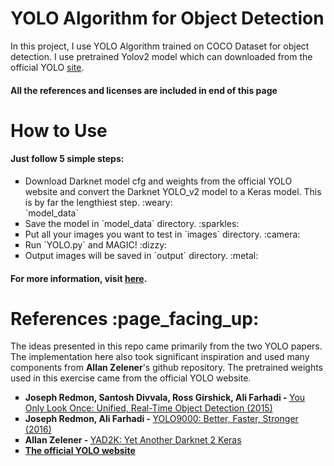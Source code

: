 <h1>YOLO Algorithm for Object Detection</h1>
In this project, I use YOLO Algorithm trained on COCO Dataset for object detection. I use pretrained Yolov2 model which can downloaded from the official YOLO <a href='https://pjreddie.com/darknet/yolo/'>site</a>.
<h4>All the references and licenses are included in end of this page</h4>

<h1>How to Use</h1>
<h4>Just follow 5 simple steps:</h4>
<ul type='square'>
  <li>Download Darknet model cfg and weights from the official YOLO website and convert the Darknet YOLO_v2 model to a Keras model. This is by far the lengthiest step. :weary:</li>
  `model_data`
  <li>Save the model in `model_data` directory. :sparkles:</li>
  <li>Put all your images you want to test in `images` directory. :camera:</li>
  <li>Run `YOLO.py` and MAGIC! :dizzy:</li>
  <li>Output images will be saved in `output` directory. :metal:</li>
</ul>
<h4>For more information, visit <a href='https://github.com/allanzelener/YAD2K'>here</a>.</h4>

<h1>References :page_facing_up:</h1>
The ideas presented in this repo came primarily from the two YOLO papers. The implementation here also took significant inspiration and used many components from <strong>Allan Zelener</strong>'s github repository. The pretrained weights used in this exercise came from the official YOLO website.
<ul type='square'>
  <li><strong>Joseph Redmon, Santosh Divvala, Ross Girshick, Ali Farhadi - </strong><a href='https://arxiv.org/abs/1506.02640'>You Only Look Once: Unified, Real-Time Object Detection (2015)</a></li>
  <li><strong>Joseph Redmon, Ali Farhadi - </strong><a href='https://arxiv.org/abs/1612.08242'>YOLO9000: Better, Faster, Stronger (2016)</a></li>
  <li><strong>Allan Zelener - </strong><a href='https://github.com/allanzelener/YAD2K'>YAD2K: Yet Another Darknet 2 Keras</a></li>
  <li><a href='https://pjreddie.com/darknet/yolo/'><strong>The official YOLO website</strong></a></li>
</ul>
